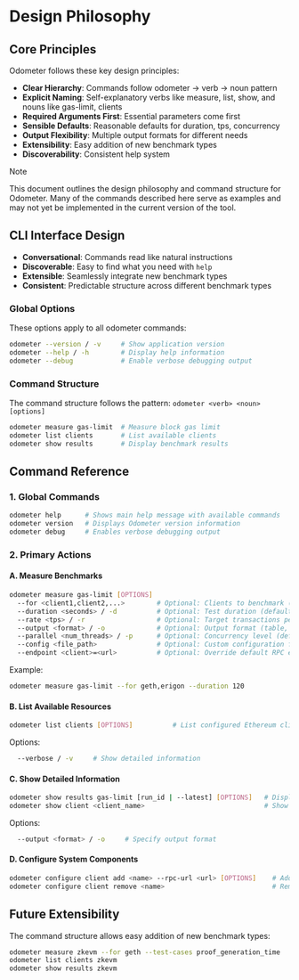 # Design Philosophy

## Core Principles

Odometer follows these key design principles:

- **Clear Hierarchy**: Commands follow odometer → verb → noun pattern
- **Explicit Naming**: Self-explanatory verbs like measure, list, show, and nouns like gas-limit, clients
- **Required Arguments First**: Essential parameters come first
- **Sensible Defaults**: Reasonable defaults for duration, tps, concurrency
- **Output Flexibility**: Multiple output formats for different needs
- **Extensibility**: Easy addition of new benchmark types
- **Discoverability**: Consistent help system

> [!NOTE]
> This document outlines the design philosophy and command structure for Odometer. Many of the commands described here serve as examples and may not yet be implemented in the current version of the tool.

## CLI Interface Design

- **Conversational**: Commands read like natural instructions
- **Discoverable**: Easy to find what you need with `help`
- **Extensible**: Seamlessly integrate new benchmark types
- **Consistent**: Predictable structure across different benchmark types

### Global Options

These options apply to all odometer commands:

```sh
odometer --version / -v     # Show application version
odometer --help / -h        # Display help information
odometer --debug            # Enable verbose debugging output
```

### Command Structure

The command structure follows the pattern: `odometer <verb> <noun> [options]`

```sh
odometer measure gas-limit  # Measure block gas limit
odometer list clients       # List available clients
odometer show results       # Display benchmark results
```

## Command Reference

### 1. Global Commands

```sh
odometer help      # Shows main help message with available commands
odometer version   # Displays Odometer version information
odometer debug     # Enables verbose debugging output
```

### 2. Primary Actions

#### A. Measure Benchmarks

```sh
odometer measure gas-limit [OPTIONS]
  --for <client1,client2,...>        # Optional: Clients to benchmark (default: all)
  --duration <seconds> / -d          # Optional: Test duration (default: 60)
  --rate <tps> / -r                  # Optional: Target transactions per second
  --output <format> / -o             # Optional: Output format (table, json, csv)
  --parallel <num_threads> / -p      # Optional: Concurrency level (default: 1)
  --config <file_path>               # Optional: Custom configuration file
  --endpoint <client>=<url>          # Optional: Override default RPC endpoint
```

Example:

```sh
odometer measure gas-limit --for geth,erigon --duration 120
```

#### B. List Available Resources

```sh
odometer list clients [OPTIONS]          # List configured Ethereum clients
```

Options:

```sh
  --verbose / -v     # Show detailed information
```

#### C. Show Detailed Information

```sh
odometer show results gas-limit [run_id | --latest] [OPTIONS]   # Display gas-limit benchmark results
odometer show client <client_name>                              # Show client configuration
```

Options:

```sh
  --output <format> / -o     # Specify output format
```

#### D. Configure System Components

```sh
odometer configure client add <name> --rpc-url <url> [OPTIONS]    # Add client
odometer configure client remove <name>                           # Remove client
```

## Future Extensibility

The command structure allows easy addition of new benchmark types:

```sh
odometer measure zkevm --for geth --test-cases proof_generation_time
odometer list clients zkevm
odometer show results zkevm
```
